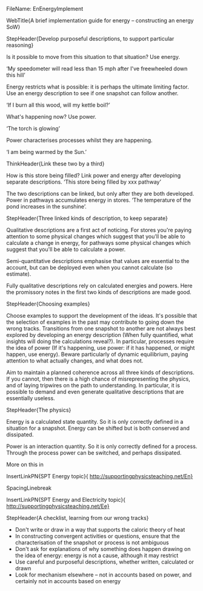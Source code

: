 FileName: EnEnergyImplement

WebTitle{A brief implementation guide for energy – constructing an energy SoW}

StepHeader{Develop purposeful descriptions, to support particular reasoning}


Is it possible to move from this situation to that situation? Use energy.

‘My speedometer will read less than 15 mph after I've  freewheeled down this hill’

Energy restricts what is possible: it is perhaps the ultimate limiting factor. Use an energy description to see if one snapshot can follow another.

‘If I burn all this wood, will my kettle boil?’


What's happening now? Use power.

‘The torch is glowing’

Power characterises processes whilst they are happening.

‘I am being warmed by the Sun.’

ThinkHeader{Link these two by a third}

How is this store being filled? Link power and energy after developing separate descriptions.
‘This store being filled by xxx pathway’

The two descriptions can be linked, but only after they are both developed. Power in pathways accumulates energy in stores.
‘The temperature of the pond increases in the sunshine’.

StepHeader{Three linked kinds of description, to keep separate}

Qualitative descriptions are a first act of noticing. For stores you're paying attention to some physical changes which suggest that you'll be able to calculate a change in energy, for pathways some physical changes which suggest that you'll be able to calculate a power.

Semi-quantitative descriptions emphasise that values are essential to the account, but can be deployed even when you cannot calculate (so estimate).

Fully qualitative descriptions rely on calculated energies and powers. Here the promissory notes in the first two kinds of descriptions are made good.

StepHeader{Choosing examples}

Choose examples to support the development of the ideas. It's possible that the selection of examples in the past may contribute to going down the wrong tracks. Transitions from one snapshot to another are not always best explored by developing an energy description (When fully quantified, what insights will doing the calculations reveal?). In particular, processes require the idea of power (If it's happening, use power: if it has happened, or might happen, use energy).
Beware particularly of dynamic equilibrium, paying attention to what actually changes, and what does not.

Aim to maintain a planned coherence across all three kinds of descriptions. If you cannot, then there is a high chance of misrepresenting the physics, and of laying tripwires on the path to understanding. In particular, it is possible to demand and even generate qualitative descriptions that are essentially useless.


StepHeader{The physics}

Energy is a calculated state quantity. So it is only correctly defined in a situation for a snapshot.
Energy can be shifted but is both conserved and dissipated.

Power is an interaction quantity. So it is only correctly defined for a process. Through the process power can be switched, and perhaps dissipated.

More on this in

InsertLinkPN{SPT Energy topic}{ http://supportingphysicsteaching.net/En}

SpacingLinebreak

InsertLinkPN{SPT Energy and Electricity topic}{ http://supportingphysicsteaching.net/Ee}

StepHeader{A checklist, learning from our wrong tracks}

- Don't write or draw in a way that supports the caloric theory of heat
- In constructing convergent activities or questions, ensure that the characterisation of the snapshot or process is not ambiguous
- Don't ask for explanations of why something does happen drawing on the idea of energy: energy is not a cause, although it may restrict
- Use careful and purposeful descriptions, whether written, calculated or drawn
- Look for mechanism elsewhere – not in accounts based on power, and certainly not in accounts based on energy
